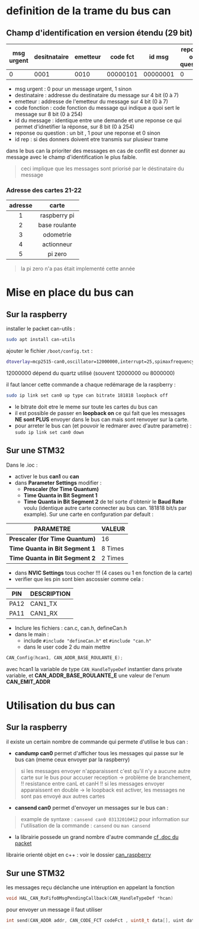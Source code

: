 # definition de la trame du bus can


## Champ d'identification en version étendu (29 bit)
| msg urgent | desitnataire | emetteur | code fct |  id msg  | reponse ou question | id rep |
| --- | --- | --- | --- | --- | --- | --- |
|      0     |     0001     |   0010   | 00000101 | 00000001 |         0           |   001  |


- msg urgent : 0 pour un message urgent, 1 sinon
- destinataire : addresse du destinataire du message sur 4 bit (0 à 7)
- emetteur : addresse de l'emetteur du message sur 4 bit (0 à 7)
- code fonction : code fonction du message qui indique a quoi sert le message sur 8 bit (0 à 254)
- id du message : identique entre une demande et une reponse ce qui permet d'idnetifier la réponse, sur 8 bit (0 à 254)
- reponse ou question : un bit , 1 pour une reponse et 0 sinon
- id rep : si des donners doivent etre transmis sur plusieur trame

dans le bus can la prioriter des messages en cas de conflit est donner au message avec le champ d'identification le plus faible.
>ceci implique que les messages sont priorisé par le déstinataire du message

### Adresse des cartes 21-22
| adresse | carte |
| :---: | :---: |
| 1 | raspberry pi |
| 2 | base roulante |
| 3 | odometrie |
| 4 | actionneur |
| 5 | pi zero |
>la pi zero n'a pas était implementé cette année 

# Mise en place du bus can
## Sur la raspberry

installer le packet can-utils : 
```bash
sudo apt install can-utils
```

ajouter le fichier `/boot/config.txt` :
```bash
dtoverlay=mcp2515-can0,oscillator=12000000,interrupt=25,spimaxfrequency=2000000
```
12000000 dépend du quartz utilisé (souvent 12000000 ou 8000000)


il faut lancer cette commande a chaque redémarage de la raspberry :
```bash
sudo ip link set can0 up type can bitrate 181818 loopback off
```
- le bitrate doit etre le meme sur toute les cartes du bus can
- il est possible de passer en **loopback on** ce qui fait que les messages **NE sont PLUS** envoyer dans le bus can mais sont renvoyer sur la carte.
- pour arreter le bus can (et pouvoir le redmarer avec d'autre parametre) : `sudo ip link set can0 down`


## Sur une STM32

Dans le .ioc :
- activer le bus **can1** ou **can**
- dans **Parameter Settings** modifier :
	- **Prescaler (for Time Quantum)**
	- **Time Quanta in Bit Segment 1**
	- **Time Quanta in Bit Segment 2**
de tel sorte d'obtenir le **Baud Rate** voulu (identique autre carte connecter au bus can. 181818 bit/s par example).
Sur une carte en confguration par default :

| PARAMETRE | VALEUR |
| --- | --- |
| **Prescaler (for Time Quantum)** | 16 |
| **Time Quanta in Bit Segment 1** | 8 Times | 
| **Time Quanta in Bit Segment 2** | 2 Times | 

- dans **NVIC Settings** tous cocher !!! (4 cases ou 1 en fonction de la carte)
- verifier que les pin sont bien ascossier comme cela :

| PIN  | DESCRIPTION |
| --- | --- |
| PA12 | CAN1_TX |
| PA11 | CAN1_RX | 
- Inclure les fichiers : can.c, can.h, defineCan.h
- dans le main :
	- include `#include "defineCan.h"` et `#include "can.h"`
	- dans le user code 2 du main mettre 
```c
CAN_Config(hcan1, CAN_ADDR_BASE_ROULANTE_E);
``` 
avec hcan1 la variable de type `CAN_HandleTypeDef` instantier dans private variable, et **CAN_ADDR_BASE_ROULANTE_E** une valeur de l'enum **CAN_EMIT_ADDR**


# Utilisation du bus can
## Sur la raspberry
il existe un certain nombre de commande qui permete d'utilise le bus can :
- **candump can0** permet d'afficher tous les messages qui passe sur le bus can (meme ceux envoyer par la raspberry)
> si les messages envoyer n'apparaissent c'est qu'il n'y a aucune autre carte sur le bus pour accuser reception -> problème de branchement, !! resistance entre canL et canH !!
> si les messages envoyer apparaissent en double -> le loopback est activer, les messages ne sont pas envoyé aux autres cartes

- **cansend can0** permet d'envoyer un messages sur le bus can :
> example de syntaxe : `cansend can0 03132010#12`
> pour information sur l'utilisation de la commande : `cansend` ou `man cansend`

- la librairie possede un grand nombre d'autre commande [cf .doc du packet](https://github.com/linux-can/can-utils)

librairie orienté objet en c++ : voir le dossier [can_raspberry](https://github.com/RobotechNancy/2021-2022/edit/main/P%C3%B4le%20informatique/Communication/Communication%20intra-robots/can_raspberry/)

## Sur une STM32
les messages reçu déclanche une intéruption en appelant la fonction 
```c
void HAL_CAN_RxFifo0MsgPendingCallback(CAN_HandleTypeDef *hcan)
```
pour envoyer un message il faut utiliser 
```c
int send(CAN_ADDR addr, CAN_CODE_FCT codeFct , uint8_t data[], uint dataLen, bool isRep, uint repLenght, uint idMessage)
```
